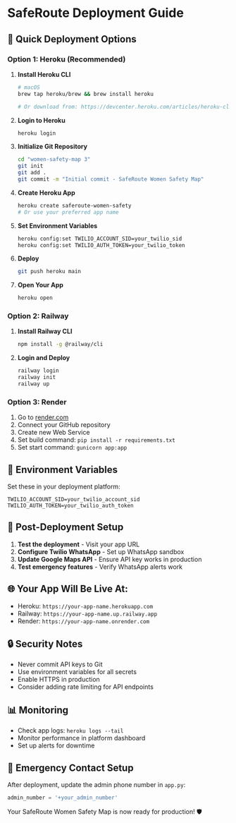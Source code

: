 # SafeRoute Deployment Guide

## 🚀 Quick Deployment Options

### Option 1: Heroku (Recommended)

1. **Install Heroku CLI**
   ```bash
   # macOS
   brew tap heroku/brew && brew install heroku
   
   # Or download from: https://devcenter.heroku.com/articles/heroku-cli
   ```

2. **Login to Heroku**
   ```bash
   heroku login
   ```

3. **Initialize Git Repository**
   ```bash
   cd "women-safety-map 3"
   git init
   git add .
   git commit -m "Initial commit - SafeRoute Women Safety Map"
   ```

4. **Create Heroku App**
   ```bash
   heroku create saferoute-women-safety
   # Or use your preferred app name
   ```

5. **Set Environment Variables**
   ```bash
   heroku config:set TWILIO_ACCOUNT_SID=your_twilio_sid
   heroku config:set TWILIO_AUTH_TOKEN=your_twilio_token
   ```

6. **Deploy**
   ```bash
   git push heroku main
   ```

7. **Open Your App**
   ```bash
   heroku open
   ```

### Option 2: Railway

1. **Install Railway CLI**
   ```bash
   npm install -g @railway/cli
   ```

2. **Login and Deploy**
   ```bash
   railway login
   railway init
   railway up
   ```

### Option 3: Render

1. Go to [render.com](https://render.com)
2. Connect your GitHub repository
3. Create new Web Service
4. Set build command: `pip install -r requirements.txt`
5. Set start command: `gunicorn app:app`

## 🔧 Environment Variables

Set these in your deployment platform:

```
TWILIO_ACCOUNT_SID=your_twilio_account_sid
TWILIO_AUTH_TOKEN=your_twilio_auth_token
```

## 📱 Post-Deployment Setup

1. **Test the deployment** - Visit your app URL
2. **Configure Twilio WhatsApp** - Set up WhatsApp sandbox
3. **Update Google Maps API** - Ensure API key works in production
4. **Test emergency features** - Verify WhatsApp alerts work

## 🌐 Your App Will Be Live At:
- Heroku: `https://your-app-name.herokuapp.com`
- Railway: `https://your-app-name.up.railway.app`
- Render: `https://your-app-name.onrender.com`

## 🔒 Security Notes

- Never commit API keys to Git
- Use environment variables for all secrets
- Enable HTTPS in production
- Consider adding rate limiting for API endpoints

## 📊 Monitoring

- Check app logs: `heroku logs --tail`
- Monitor performance in platform dashboard
- Set up alerts for downtime

## 🚨 Emergency Contact Setup

After deployment, update the admin phone number in `app.py`:
```python
admin_number = '+your_admin_number'
```

Your SafeRoute Women Safety Map is now ready for production! 🛡️